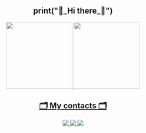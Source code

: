 
<h2 align="center">print("👋_Hi there_👋") </h2>
<!--
 <p align="center"> My name is Saulo Ferro Maciel </p> -->

<div align="center">
  <a href="https://github.com/Saulo-Ferro-Maciel">
  <img height="180em" src="https://github-readme-stats-sigma-five.vercel.app/api?username=Saulo-Ferro-Maciel&show_icons=true&theme=dark&include_all_commits=true&count_private=true"/>
  <img height="180em" src="https://github-readme-stats-sigma-five.vercel.app/api/top-langs/?username=Saulo-Ferro-Maciel&layout=compact&langs_count=7&theme=dark"/>
<!--  <div style="display: inline_block"><br>
    <img align="center" alt="JavaScript - Saulo Ferro" height="30" width="30" src="https://docs.google.com/uc?id=1z8vwgmsOH5ZmJPPkVs7nc7oUfIcZfovM">
    <img align="center" alt="Python - Saulo Ferro" height="30" width="30" src="https://docs.google.com/uc?id=1DCruQI-Vg9R4eJWRjGP15GqEGFfaZEQV">
    <img align="center" alt="C# - Saulo Ferro" height="30" width="30" src="https://docs.google.com/uc?id=1ZwSTiOBvvm_BGOEnq2HHw2bFtfvMiXar">
   </div>
</div> -->
 <br>
  <h2 align="center">🗂️ My contacts 🗂️</h2>
  
  <div align="center"> 
    <a  href="https://www.youtube.com/channel/UCPOeejMJJZXI1WLxpN09jyA" target="_blank">
      <img src="https://img.shields.io/badge/YouTube-FF0000?style=for-the-badge&logo=youtube&logoColor=white" target="_blank">
    </a>
    <a  href="https://www.instagram.com/saulo_fehciel/" target="_blank">
      <img  src="https://img.shields.io/badge/-Instagram-%23E4405F?style=for-the-badge&logo=instagram&logoColor=white" target="_blank">
    </a>
    <a  href="https://www.linkedin.com/in/saulo-ferro-maciel-74b65a1b8/" target="_blank">
      <img src="https://img.shields.io/badge/-LinkedIn-%230077B5?style=for-the-badge&logo=linkedin&logoColor=white" target="_blank">
    </a>
  </div>
